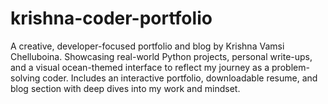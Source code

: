 # krishna-coder-portfolio
A creative, developer-focused portfolio and blog by Krishna Vamsi Chelluboina. Showcasing real-world Python projects, personal write-ups, and a visual ocean-themed interface to reflect my journey as a problem-solving coder. Includes an interactive portfolio, downloadable resume, and blog section with deep dives into my work and mindset.
